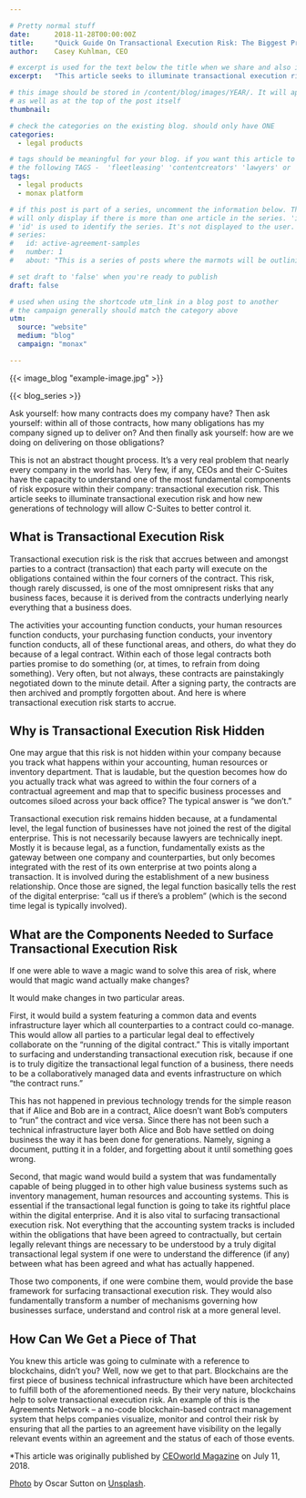 ```yaml
---

# Pretty normal stuff
date:      2018-11-28T00:00:00Z
title:     "Quick Guide On Transactional Execution Risk: The Biggest Problem No Company Wants to Admit They Have"
author:    Casey Kuhlman, CEO

# excerpt is used for the text below the title when we share and also is the summary of the post on https://monax.io/blog
excerpt:   "This article seeks to illuminate transactional execution risk and how new generations of technology will allow C-Suites to better control it."

# this image should be stored in /content/blog/images/YEAR/. It will appear as a thumbnail on any listings,
# as well as at the top of the post itself
thumbnail: 

# check the categories on the existing blog. should only have ONE
categories:
  - legal products

# tags should be meaningful for your blog. if you want this article to show on a 'use case' page, you can use
# the following TAGS -  'fleetleasing' 'contentcreators' 'lawyers' or 'corporate'
tags:
  - legal products
  - monax platform

# if this post is part of a series, uncomment the information below. The 'article series' box
# will only display if there is more than one article in the series. 'id', 'number' and 'about' all must be present.
# 'id' is used to identify the series. It's not displayed to the user.
# series:
#   id: active-agreement-samples
#   number: 1
#   about: "This is a series of posts where the marmots will be outlining how the Monax Platform and the Agreements Network can be used in harmony to create the legal products of the future."

# set draft to 'false' when you're ready to publish
draft: false

# used when using the shortcode utm_link in a blog post to another
# the campaign generally should match the category above
utm:
  source: "website"
  medium: "blog"
  campaign: "monax"

---
```


<!-- In general the filename below should match thumbnail category above -->
{{< image_blog "example-image.jpg" >}}

<!-- if this article is part of a series, related articles will automatically appear here -->
{{< blog_series >}}

<!-- Content markdown here - first title on page is auto generated from title in frontmatter -->
Ask yourself: how many contracts does my company have? Then ask yourself: within all of those contracts, how many obligations has my company signed up to deliver on? And then finally ask yourself: how are we doing on delivering on those obligations?

This is not an abstract thought process. It’s a very real problem that nearly every company in the world has. Very few, if any, CEOs and their C-Suites have the capacity to understand one of the most fundamental components of risk exposure within their company: transactional execution risk. This article seeks to illuminate transactional execution risk and how new generations of technology will allow C-Suites to better control it.

## What is Transactional Execution Risk

Transactional execution risk is the risk that accrues between and amongst parties to a contract (transaction) that each party will execute on the obligations contained within the four corners of the contract. This risk, though rarely discussed, is one of the most omnipresent risks that any business faces, because it is derived from the contracts underlying nearly everything that a business does.

The activities your accounting function conducts, your human resources function conducts, your purchasing function conducts, your inventory function conducts, all of these functional areas, and others, do what they do because of a legal contract. Within each of those legal contracts both parties promise to do something (or, at times, to refrain from doing something). Very often, but not always, these contracts are painstakingly negotiated down to the minute detail. After a signing party, the contracts are then archived and promptly forgotten about. And here is where transactional execution risk starts to accrue.

## Why is Transactional Execution Risk Hidden

One may argue that this risk is not hidden within your company because you track what happens within your accounting, human resources or inventory department. That is laudable, but the question becomes how do you actually track what was agreed to within the four corners of a contractual agreement and map that to specific business processes and outcomes siloed across your back office? The typical answer is “we don’t.”

Transactional execution risk remains hidden because, at a fundamental level, the legal function of businesses have not joined the rest of the digital enterprise. This is not necessarily because lawyers are technically inept. Mostly it is because legal, as a function, fundamentally exists as the gateway between one company and counterparties, but only becomes integrated with the rest of its own enterprise at two points along a transaction. It is involved during the establishment of a new business relationship. Once those are signed, the legal function basically tells the rest of the digital enterprise: “call us if there’s a problem” (which is the second time legal is typically involved).


## What are the Components Needed to Surface Transactional Execution Risk

If one were able to wave a magic wand to solve this area of risk, where would that magic wand actually make changes?

It would make changes in two particular areas.

First, it would build a system featuring a common data and events infrastructure layer which all counterparties to a contract could co-manage. This would allow all parties to a particular legal deal to effectively collaborate on the “running of the digital contract.” This is vitally important to surfacing and understanding transactional execution risk, because if one is to truly digitize the transactional legal function of a business, there needs to be a collaboratively managed data and events infrastructure on which “the contract runs.”

This has not happened in previous technology trends for the simple reason that if Alice and Bob are in a contract, Alice doesn’t want Bob’s computers to “run” the contract and vice versa. Since there has not been such a technical infrastructure layer both Alice and Bob have settled on doing business the way it has been done for generations. Namely, signing a document, putting it in a folder, and forgetting about it until something goes wrong.

Second, that magic wand would build a system that was fundamentally capable of being plugged in to other high value business systems such as inventory management, human resources and accounting systems. This is essential if the transactional legal function is going to take its rightful place within the digital enterprise. And it is also vital to surfacing transactional execution risk. Not everything that the accounting system tracks is included within the obligations that have been agreed to contractually, but certain legally relevant things are necessary to be understood by a truly digital transactional legal system if one were to understand the difference (if any) between what has been agreed and what has actually happened.

Those two components, if one were combine them, would provide the base framework for surfacing transactional execution risk. They would also fundamentally transform a number of mechanisms governing how businesses surface, understand and control risk at a more general level.

## How Can We Get a Piece of That

You knew this article was going to culminate with a reference to blockchains, didn’t you? Well, now we get to that part. Blockchains are the first piece of business technical infrastructure which have been architected to fulfill both of the aforementioned needs. By their very nature, blockchains help to solve transactional execution risk. An example of this is the Agreements Network – a no-code blockchain-based contract management system that helps companies visualize, monitor and control their risk by ensuring that all the parties to an agreement have visibility on the legally relevant events within an agreement and the status of each of those events.

*This article was originally published by [CEOworld Magazine](https://ceoworld.biz/2018/07/11/quick-guide-on-transactional-execution-risk-the-biggest-problem-no-company-wants-to-admit-they-have/) on July 11, 2018. 


<!-- IF NEEDED use the below. Unsplash is recommended for images that have the right licensing. This should be at the end of the post -->
[Photo](https://unsplash.com/photos/rNTXkBaQAvk) by Oscar Sutton on [Unsplash](https://unsplash.com).
